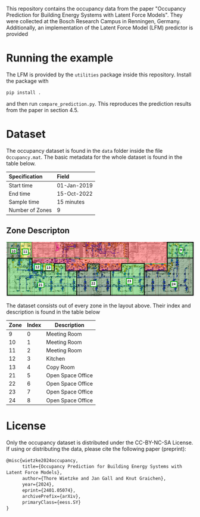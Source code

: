This repository contains the occupancy data from the paper 
"Occupancy Prediction for Building Energy Systems with Latent Force Models". They were
collected at the Bosch Research Campus in Renningen, Germany. Additionally, an 
implementation of the Latent Force Model (LFM) predictor is provided

# Running the example
The LFM is provided by the `utilities` package inside this repository. Install the 
package with
```
pip install .
```
and then run `compare_prediction.py`. This reproduces the prediction results from the 
paper in section 4.5.

# Dataset
The occupancy dataset is found in the `data` folder inside the file `Occupancy.mat`.
The basic metadata for the whole dataset is found in the table below.

| Specification   | Field       |
|:----------------|:------------|
| Start time      | 01-Jan-2019 |
| End time        | 15-Oct-2022 |
| Sample time     | 15 minutes  |
| Number of Zones | 9           |

## Zone Descripton

![Zone layout of the building at Bosch](/data/Rng111zoning.png)

The dataset consists out of every zone in the layout above. Their index and 
description is found in the table below

| Zone | Index | Description       |
|:-----|:------|-------------------|
| 9    | 0     | Meeting Room      |
| 10   | 1     | Meeting Room      |
| 11   | 2     | Meeting Room      |
| 12   | 3     | Kitchen           |
| 13   | 4     | Copy Room         |
| 21   | 5     | Open Space Office |
| 22   | 6     | Open Space Office |
| 23   | 7     | Open Space Office |
| 24   | 8     | Open Space Office |

# License

Only the occupancy dataset is distributed under the CC-BY-NC-SA License. If using or 
distributing the data, please cite the following paper (preprint):

```
@misc{wietzke2024occupancy,
      title={Occupancy Prediction for Building Energy Systems with Latent Force Models}, 
      author={Thore Wietzke and Jan Gall and Knut Graichen},
      year={2024},
      eprint={2401.05074},
      archivePrefix={arXiv},
      primaryClass={eess.SY}
}
```
